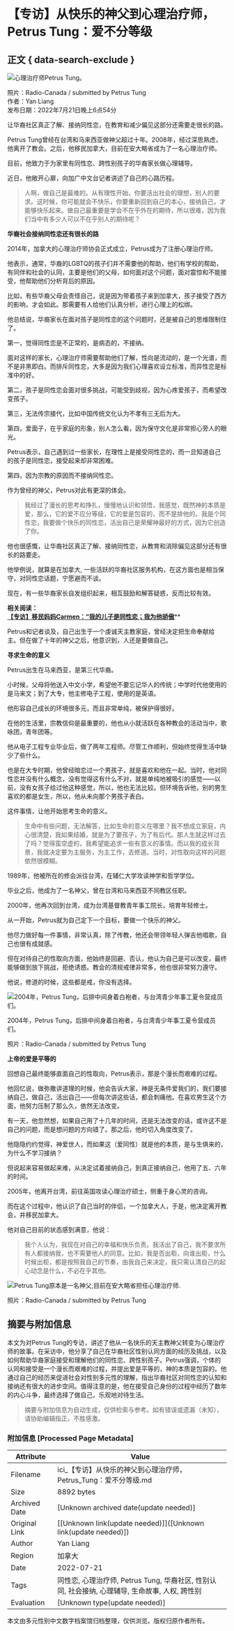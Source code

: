 # 【专访】从快乐的神父到心理治疗师，Petrus Tung：爱不分等级

## 正文 { data-search-exclude }


![心理治疗师Petrus Tung。](https://images.radio-canada.ca/q_auto,w_1024/v1/ici-info/16x9/petrus-tung-2.jpeg)

照片：Radio-Canada / submitted by Petrus Tung  
作者：Yan Liang  
发布日期：2022年7月21日晚上6点54分  

让华裔社区真正了解、接纳同性恋，在教育和减少偏见这部分还需要走很长的路。

Petrus Tung曾经在台湾和马来西亚做神父超过十年。2008年，经过深思熟虑，他离开了教会。之后，他移民加拿大，目前在安大略省成为了一名心理治疗师。

目前，他致力于为家里有同性恋、跨性别孩子的华裔家长做心理辅导。

近日，他敞开心扉，向加广中文台记者讲述了自己的心路历程。

> 人啊，做自己是最难的。从有理性开始，你要活出社会的理想，别人的要求。这时候，你可能就会不快乐，你要重新回到自己的本心，接纳自己，才能够快乐起来。做自己最重要是学会不在乎外在的期待，所以很难，因为我们当中有多少人可以不在乎别人的期待呢？

**华裔社会接纳同性恋还有很长的路**

2014年，加拿大的心理治疗师协会正式成立，Petrus成为了注册心理治疗师。

他表示，通常，华裔的LGBTQ的孩子们并不需要他的帮助，他们有学校的帮助，有同伴和社会的认同，主要是他们的父母，如何面对这个问题，面对震惊和不能接受，他帮助他们分析背后的原因。

比如，有些华裔父母会责怪自己，说是因为带着孩子来到加拿大，孩子接受了西方的影响，才会如此。那需要有人给他们认真分析，进行心理上的松绑。

他总结说，华裔家长在面对孩子是同性恋的这个问题时，还是被自己的思维限制住了。

第一，觉得同性恋是不正常的，是病态的，不接纳。

面对这样的家长，心理治疗师需要帮助他们了解，性向是流动的，是一个光谱，而不是非黑即白。而排斥同性恋，大多是因为我们心理喜欢设立标准，而异性恋是标准中的好。

第二，孩子是同性恋会面对很多挑战，可能受到歧视，因为心疼爱孩子，而希望改变孩子。

第三，无法传宗接代，比如中国传统文化认为不孝有三无后为大。

第四，爱面子，在乎家庭的形象，别人怎么看，因为保守文化是非常担心旁人的眼光。

Petrus表示，自己遇到过一些家长，在理性上是接受同性恋的，而一旦知道自己的孩子是同性恋，接受起来却非常困难。

第四，因为宗教的原因而不接纳同性恋。

作为曾经的神父，Petrus对此有更深的体会。

> 我经过了漫长的思考和挣扎，慢慢地认识和领悟，我感觉，既然神的本质是爱，那么，它的爱不应分等级，它的爱是包容的，而不是排他的。我是个同性恋，我要做个快乐的同性恋，活出自己是荣耀神最好的方式，因为它创造了你。

他也很感慨，让华裔社区真正了解、接纳同性恋，从教育和消除偏见这部分还有很长的路要走。

他举例说，就算是在加拿大, 一些活跃的华裔社区服务机构，在这方面也是相当保守，对同性恋话题，宁愿避而不谈。

现在，有一些华裔家长自发组织起来，相互鼓励和解答疑惑，反而比较有效。

**相关阅读：**  
[**【专访】移民妈妈Carmen：“我的儿子是同性恋；我为他骄傲**](https://ici.radio-canada.ca/rci/zh-hans/%E6%96%B0%E9%97%BB/1893147/-%E4%B8%93%E8%AE%BF-%E7%A7%BB%E6%B0%91%E5%A6%88%E5%A6%88carmen-%E6%88%91%E7%9A%84%E5%84%BF%E5%AD%90%E6%98%AF%E5%90%8C%E6%80%A7%E6%81%8B-%E6%88%91%E4%B8%BA%E4%BB%96%E9%AA%84%E5%82%B2 "https://ici.radio-canada.ca/rci/zh-hans/%E6%96%B0%E9%97%BB/1893147/-%E4%B8%93%E8%AE%BF-%E7%A7%BB%E6%B0%91%E5%A6%88%E5%A6%88carmen-%E6%88%91%E7%9A%84%E5%84%BF%E5%AD%90%E6%98%AF%E5%90%8C%E6%80%A7%E6%81%8B-%E6%88%91%E4%B8%BA%E4%BB%96%E9%AA%84%E5%82%B2")**

Petrus和记者谈及，自己出生于一个虔诚天主教家庭，曾经决定把生命奉献给主。但在做了十年的神父之后，他意识到，人还是要做自己。

**寻求生命的意义**

Petrus出生在马来西亚，是第三代华裔。

小时候，父母将他送入中文小学，希望他不要忘记华人的传统；中学时代他使用的是马来文；到了大专，他主修电子工程，使用的是英语。

他形容自己成长的环境很多元，而且非常单纯，被保护得很好。

在他的生活里，宗教信仰是最重要的，他也从小就活跃在各种教会的活动当中，歌咏团，青年团等。

他从电子工程专业毕业后，做了两年工程师。尽管工作顺利，但始终觉得生活中缺少了些什么。

也是在大专时期，他曾经暗恋过一个男孩子，就是喜欢和他在一起。当时，他对同性恋并没有什么概念，没有觉得这有什么不对，就是单纯地被吸引的感觉——以前，没有女孩子给过他这种感觉，所以，他也无法比较。但环境告诉他，别的男生喜欢的都是女生，所以，他从未向那个男孩子表白。

这件事情，让他开始思考生命的意义。

> 生命中有些问题，无法解答，比如生命的意义在哪里？我不想成立家庭，内心很清楚，我如果结婚，就是为了要孩子，为了有后代。那人生就这样过去了吗？觉得蛮空虚的，我希望能追求一些有意义的事情。而以我的成长背景，我就决定要为主服务，为主工作，去修道。当时，对性取向这样的问题依然很模糊。

1989年，他被所在的修会派往台湾，在辅仁大学攻读神学和哲学学位。

毕业之后，他成为了一名神父，曾在台湾和马来西亚不同教区任职。

2000年，他再次回到台湾，成为台湾基督教青年事工院长，培育年轻修士。

从一开始，Petrus就为自己定下一个目标，要做一个快乐的神父。

他尽力做好每一件事情，非常认真，除了传教，他还会带领年轻人弹吉他唱歌，自己也很有成就感。

但在对待自己的性取向方面，他始终是回避、否认，他认为自己是可以改变，最终能够做到放下挑战，拒绝诱惑。教会的清规戒律非常多，他也很非常努力遵守。

他说，修道的时候，这些都是戒，你没有选择。

![2004年，Petrus Tung，后排中间身着白袍者，与台湾青少年事工夏令营成员们。](https://images.radio-canada.ca/q_auto,w_740/v1/ici-info/16x9/petrus-tung-in-taiwan.JPG)

2004年，Petrus Tung，后排中间身着白袍者，与台湾青少年事工夏令营成员们。

照片：Radio-Canada / submitted by Petrus Tung  

**上帝的爱是平等的**

回想自己最终能够直面自己的性取向，Petrus表示，那是个漫长而艰难的过程。

他回忆说，做弥撒讲道理的时候，他会告诉大家，神是无条件爱我们的，我们要接纳自己，做自己，活出自己——但每次讲这些话，都会刺痛他。在喜欢男生这个方面，他努力压制了那么久，依然无法改变。

有一天，他忽然想，如果自己用了十几年的时间，还是无法改变的话，或许这不是自己的问题，而是想问题的方向错了。那之后，他的切入角度改变了。

他隐隐约约觉得，神爱世人，而如果这（爱同性）就是他的本质，是与生俱来的，为什么不学习接纳？

但说起来容易做起来难，从决定试着接纳自己，到真正接纳自己，他用了五、六年的时间。

2005年，他离开台湾，前往英国攻读心理治疗硕士，侧重于身心灵的咨询。

而在这个过程中，他认识了自己当时的伴侣，一个加拿大人，于是，他决定离开教会，并移民加拿大。

他对自己目前的状态感到满意，他说：

> 我个人认为，我现在对自己的幸福和快乐负责。我活出了自己，我不要求所有人都接纳我，也不需要他人的同意。比如，我是否出柜，向谁出柜，什么时候出柜，都是按照我自己的节奏，由我自己来决定，我只需认清自己的起心动念是什么，不必在乎其他。

![Petrus Tung原本是一名神父,目前在安大略省担任心理治疗师.](https://images.radio-canada.ca/q_auto,w_740/v1/ici-info/16x9/petrus-tung-cover.jpg)

照片：Radio-Canada / submitted by Petrus Tung
<!-- tcd_original_link https://ici.radio-canada.ca/rci/zh-hans/%E6%96%B0%E9%97%BB/1899840/-%E4%B8%93%E8%AE%BF-%E4%BB%8E%E5%BF%AB%E4%B9%90%E7%9A%84%E7%A5%9E%E7%88%B6%E5%88%B0%E5%BF%83%E7%90%86%E6%B2%BB%E7%96%97%E5%B8%88-petrus-tung-%E7%88%B1%E4%B8%8D%E5%88%86%E7%AD%89%E7%BA%A7 -->


## 摘要与附加信息

<!-- tcd_abstract -->
本文为对Petrus Tung的专访，讲述了他从一名快乐的天主教神父转变为心理治疗师的故事。在采访中，他分享了自己在华裔社区性别认同方面的经历及挑战，以及如何帮助华裔家庭接受和理解他们的同性恋、跨性别孩子。Petrus强调，个体的认同和接受是一个漫长而艰难的过程，并提出爱是平等的，神的本质是包容的。他通过自己的经历来促进社会对性别多元性的理解，指出华裔社区对同性恋的认知和接纳还有很大的进步空间。值得注意的是，他在接受自己身份的过程中经历了数年的内心斗争，最终选择了做自己，乐观地对待生活。
<!-- tcd_abstract_end -->

> 摘要与附加信息为自动生成，仅供检索与参考。如有错误或遗漏（未知），请协助编辑指正，不胜感激。

### 附加信息 [Processed Page Metadata]

| Attribute       | Value                                  |
|-----------------|----------------------------------------|
| Filename        | ici_【专访】从快乐的神父到心理治疗师，Petrus_Tung：爱不分等级.md                             |
| Size            | 8892 bytes                           |
| Archived Date   | [Unknown archived date(update needed)]                             |
| Original Link   | [[Unknown link(update needed)]]([Unknown link(update needed)])                       |
| Author          | Yan Liang                               |
| Region          | 加拿大                               |
| Date            | 2022-07-21                                 |
| Tags            | 同性恋, 心理治疗师, Petrus Tung, 华裔社区, 性别认同, 社会接纳, 心理辅导, 生命故事, 人权, 跨性别                                 |
| Evaluation            | [Unknown type(update needed)]                                 |
<!-- tcd_table_end -->

本文由多元性别中文数字档案馆归档整理，仅供浏览。版权归原作者所有。
